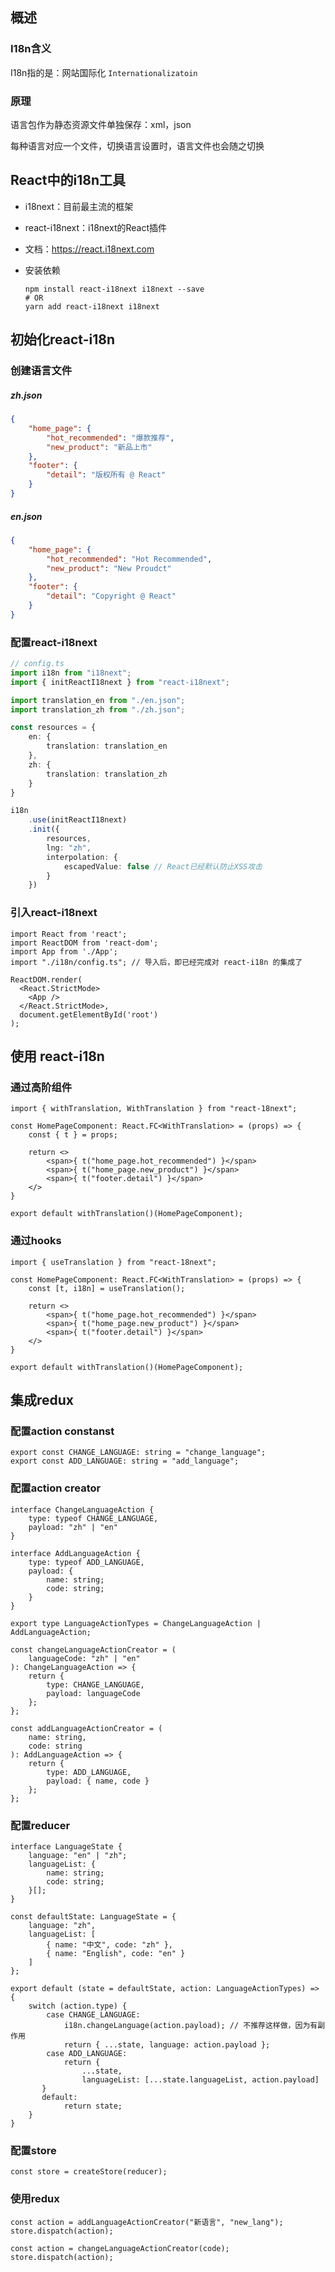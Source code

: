 ## 概述

### I18n含义

I18n指的是：网站国际化 `Internationalizatoin`

### 原理

语言包作为静态资源文件单独保存：xml，json

每种语言对应一个文件，切换语言设置时，语言文件也会随之切换



## React中的i18n工具

* i18next：目前最主流的框架

* react-i18next：i18next的React插件

* 文档：https://react.i18next.com

* 安装依赖

  ```shell
  npm install react-i18next i18next --save
  # OR
  yarn add react-i18next i18next
  ```




## 初始化react-i18n

### 创建语言文件

##### zh.json

```json
{
    "home_page": {
        "hot_recommended": "爆款推荐",
        "new_product": "新品上市"
    },
    "footer": {
        "detail": "版权所有 @ React"
    }
}
```

##### en.json

```json
{
    "home_page": {
        "hot_recommended": "Hot Recommended",
        "new_product": "New Proudct"
    },
    "footer": {
        "detail": "Copyright @ React"
    }
}
```

### 配置react-i18next

```typescript
// config.ts
import i18n from "i18next";
import { initReactI18next } from "react-i18next";

import translation_en from "./en.json";
import translation_zh from "./zh.json";

const resources = {
    en: {
    	translation: translation_en  
    },
    zh: {
        translation: translation_zh
    }
}

i18n
    .use(initReactI18next)
    .init({
        resources,
        lng: "zh",
        interpolation: {
            escapedValue: false // React已经默认防止XSS攻击
        }
    })
```

### 引入react-i18next

```tsx
import React from 'react';
import ReactDOM from 'react-dom';
import App from './App';
import "./i18n/config.ts"; // 导入后，即已经完成对 react-i18n 的集成了

ReactDOM.render(
  <React.StrictMode>
    <App />
  </React.StrictMode>,
  document.getElementById('root')
);
```



## 使用 react-i18n

### 通过高阶组件

```tsx
import { withTranslation, WithTranslation } from "react-18next";

const HomePageComponent: React.FC<WithTranslation> = (props) => {
    const { t } = props;
    
    return <>
    	<span>{ t("home_page.hot_recommended") }</span>
    	<span>{ t("home_page.new_product") }</span>
    	<span>{ t("footer.detail") }</span>
    </>
}

export default withTranslation()(HomePageComponent);
```

### 通过hooks

```tsx
import { useTranslation } from "react-18next";

const HomePageComponent: React.FC<WithTranslation> = (props) => {
    const [t, i18n] = useTranslation();
    
    return <>
    	<span>{ t("home_page.hot_recommended") }</span>
    	<span>{ t("home_page.new_product") }</span>
    	<span>{ t("footer.detail") }</span>
    </>
}

export default withTranslation()(HomePageComponent);
```



## 集成redux

### 配置action constanst

```tsx
export const CHANGE_LANGUAGE: string = "change_language";
export const ADD_LANGUAGE: string = "add_language";
```

### 配置action creator

```tsx
interface ChangeLanguageAction {
    type: typeof CHANGE_LANGUAGE,
    payload: "zh" | "en"
}

interface AddLanguageAction {
    type: typeof ADD_LANGUAGE,
    payload: {
        name: string;
        code: string;
    }
}

export type LanguageActionTypes = ChangeLanguageAction | AddLanguageAction;

const changeLanguageActionCreator = (
    languageCode: "zh" | "en"
): ChangeLanguageAction => {
    return {
        type: CHANGE_LANGUAGE,
        payload: languageCode
    };
};

const addLanguageActionCreator = (
	name: string,
    code: string
): AddLanguageAction => {
    return {
        type: ADD_LANGUAGE,
        payload: { name, code }
    };
};
```

### 配置reducer

```tsx
interface LanguageState {
    language: "en" | "zh";
    languageList: {
        name: string;
        code: string;
    }[];
}

const defaultState: LanguageState = {
    language: "zh",
    languageList: [
        { name: "中文", code: "zh" },
        { name: "English", code: "en" }
    ]
};

export default (state = defaultState, action: LanguageActionTypes) => {
    switch (action.type) {
        case CHANGE_LANGUAGE:
            i18n.changeLanguage(action.payload); // 不推荐这样做，因为有副作用
            return { ...state, language: action.payload };
        case ADD_LANGUAGE:
            return {
                ...state,
                languageList: [...state.languageList, action.payload]
       }
       default:
            return state;
    }
}
```

### 配置store

```tsx
const store = createStore(reducer);
```

### 使用redux

```tsx
const action = addLanguageActionCreator("新语言", "new_lang");
store.dispatch(action);

const action = changeLanguageActionCreator(code);
store.dispatch(action);
```

